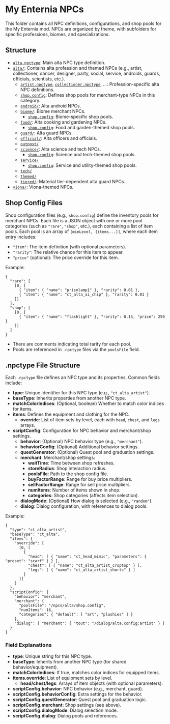 # My Enternia NPCs

This folder contains all NPC definitions, configurations, and shop pools for the My Enternia mod. NPCs are organized by theme, with subfolders for specific professions, biomes, and specializations.

## Structure

- [`alta.npctype`](alta.npctype): Main alta NPC type definition.
- [`alta/`](alta/): Contains alta profession and themed NPCs (e.g., artist, collectioner, dancer, designer, party, social, service, androids, guards, officials, scientists, etc.).
  - [`artist.npctype`](alta/artist.npctype), [`collectioner.npctype`](alta/collectioner.npctype), ...: Profession-specific alta NPC definitions.
  - [`shop.config`](alta/shop.config): Defines shop pools for merchant-type NPCs in this category.
  - [`android/`](alta/android/): Alta android NPCs.
  - [`biome/`](alta/biome/): Biome merchant NPCs.
    - [`shop.config`](alta/biome/shop.config): Biome-specific shop pools.
  - [`food/`](alta/food/): Alta cooking and gardening NPCs.
    - [`shop.config`](alta/food/shop.config): Food and garden-themed shop pools.
  - [`guard/`](alta/guard/): Alta guard NPCs.
  - [`official/`](alta/official/): Alta officers and officials.
  - [`outpost/`](alta/outpost/)
  - [`science/`](alta/science/): Alta science and tech NPCs.
    - [`shop.config`](alta/science/shop.config): Science and tech-themed shop pools.
  - [`service/`](alta/service/)
    - [`shop.config`](alta/service/shop.config): Service and utility-themed shop pools.
  - [`tech/`](alta/tech/)
  - [`themed/`](alta/themed/)
  - [`tiered/`](alta/tiered/): Material tier-dependent alta guard NPCs.
- [`viona/`](viona/): Viona-themed NPCs.

## Shop Config Files

Shop configuration files (e.g., `shop.config`) define the inventory pools for merchant NPCs. Each file is a JSON object with one or more pool categories (such as `"rare"`, `"shop"`, etc.), each containing a list of item pools. Each pool is an array of `[minLevel, [items...]]`, where each item entry includes:

- `"item"`: The item definition (with optional parameters).
- `"rarity"`: The relative chance for this item to appear.
- `"price"` (optional): The price override for this item.

Example:

```jsonc
{
  "rare": [
    [0, [
      { "item": { "name": "prismlamp1" }, "rarity": 0.01 },
      { "item": { "name": "ct_alta_ai_chip" }, "rarity": 0.01 }
    ]]
  ],
  "shop": [
    [0, [
      { "item": { "name": "flashlight" }, "rarity": 0.15, "price": 250 }
    ]]
  ]
}
```

- There are comments indicating total rarity for each pool.
- Pools are referenced in `.npctype` files via the `poolsFile` field.

## .npctype File Structure

Each `.npctype` file defines an NPC type and its properties. Common fields include:

- **type**: Unique identifier for this NPC type (e.g., `"ct_alta_artist"`).
- **baseType**: Inherits properties from another NPC type.
- **matchColorIndices**: (Optional, boolean) Whether to match color indices for items.
- **items**: Defines the equipment and clothing for the NPC.
  - **override**: List of item sets by level, each with `head`, `chest`, and `legs` arrays.
- **scriptConfig**: Configuration for NPC behavior and merchant/shop settings.
  - **behavior**: (Optional) NPC behavior type (e.g., `"merchant"`).
  - **behaviorConfig**: (Optional) Additional behavior settings.
  - **questGenerator**: (Optional) Quest pool and graduation settings.
  - **merchant**: Merchant/shop settings:
    - **waitTime**: Time between shop refreshes.
    - **storeRadius**: Shop interaction radius.
    - **poolsFile**: Path to the shop config file.
    - **buyFactorRange**: Range for buy price multipliers.
    - **sellFactorRange**: Range for sell price multipliers.
    - **numItems**: Number of items shown in shop.
    - **categories**: Shop categories (affects item selection).
  - **dialogMode**: (Optional) How dialog is selected (e.g., `"random"`).
  - **dialog**: Dialog configuration, with references to dialog pools.

Example:

```jsonc
{
  "type": "ct_alta_artist",
  "baseType": "ct_alta",
  "items": {
    "override": [
      [0, [
        {
          "head": [ { "name": "ct_head_mimic", "parameters": { "preset": "scarf" } } ],
          "chest": [ { "name": "ct_alta_artist_croptop" } ],
          "legs": [ { "name": "ct_alta_artist_shorts" } ]
        }
      ]]
    ]
  },
  "scriptConfig": {
    "behavior": "merchant",
    "merchant": {
      "poolsFile": "/npcs/alta/shop.config",
      "numItems": 16,
      "categories": { "default": [ "art", "plushies" ] }
    },
    "dialog": { "merchant": { "tout": "/dialog/alta.config:artist" } }
  }
}
```

### Field Explanations

- **type**: Unique string for this NPC type.
- **baseType**: Inherits from another NPC type (for shared behavior/equipment).
- **matchColorIndices**: If true, matches color indices for equipped items.
- **items.override**: List of equipment sets by level.
  - **head/chest/legs**: Arrays of item objects (with optional parameters).
- **scriptConfig.behavior**: NPC behavior (e.g., merchant, guard).
- **scriptConfig.behaviorConfig**: Extra settings for the behavior.
- **scriptConfig.questGenerator**: Quest pool and graduation logic.
- **scriptConfig.merchant**: Shop settings (see above).
- **scriptConfig.dialogMode**: Dialog selection mode.
- **scriptConfig.dialog**: Dialog pools and references.
